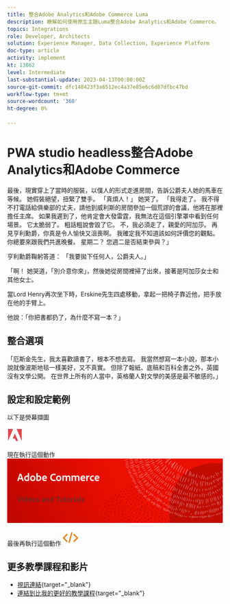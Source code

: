 ```yaml
---
title: 整合Adobe Analytics和Adobe Commerce Luma
description: 瞭解如何使用原生主題Luma整合Adobe Analytics和Adobe Commerce。
topics: Integrations
role: Developer, Architects
solution: Experience Manager, Data Collection, Experience Platform
doc-type: article
activity: implement
kt: 13062
level: Intermediate
last-substantial-update: 2023-04-13T00:00:00Z
source-git-commit: dfc148423f3a6512ec4a37e85e6c6d87dfbc47bd
workflow-type: tm+mt
source-wordcount: '360'
ht-degree: 0%

---
```



# PWA studio headless整合Adobe Analytics和Adobe Commerce

最後，現實穿上了當時的服裝，以僕人的形式走進房間，告訴公爵夫人她的馬車在等候。 她假裝絕望，扭緊了雙手。 「真煩人！」 她哭了。 「我得走了。 我不得不打電話給俱樂部的丈夫，請他到威利斯的房間參加一個荒謬的會議，他將在那裡擔任主席。 如果我遲到了，他肯定會大發雷霆，我無法在這個引擎罩中看到任何場景。 它太脆弱了。 粗話粗說會毀了它。 不，我必須走了，親愛的阿加莎。 再見亨利勳爵，你真是令人愉快又沮喪啊。 我確定我不知道該如何評價您的觀點。 你總要來跟我們共進晚餐。 星期二？ 您週二是否結束參與？」

亨利勳爵鞠躬答道： 「我要拋下任何人，公爵夫人。」

「啊！ 她哭道，「別介意你來」，然後她從房間裡掃了出來，接著是阿加莎女士和其他女士。

當Lord Henry再次坐下時，Erskine先生四處移動，拿起一把椅子靠近他，把手放在他的手臂上。

他說：「你把書都扔了，為什麼不寫一本？」

## 整合選項

「厄斯金先生，我太喜歡讀書了，根本不想去寫。 我當然想寫一本小說，那本小說就像波斯地毯一樣美好，又不真實。 但除了報紙、底稿和百科全書之外，英國沒有文學公開。 在世界上所有的人當中，英格蘭人對文學的美感是最不敏感的。」


## 設定和設定範例

以下是熒幕擷圖

![熒幕擷圖1](/help/assets/adobe-logo.svg)

現在執行這個動作
![熒幕擷圖2](/help/assets/banner-videos-home.png)

最後再執行這個動作
![最後一個熒幕擷圖](/help/assets/open-source.svg)

## 更多教學課程和影片

* [視訊連結](https://example.com){target="_blank"}
* [連結到比我的更好的教學課程](https://example.com){target="_blank"}
